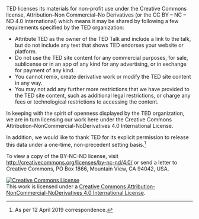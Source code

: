 TED licenses its materials for non-profit use under the Creative Commons license, Attribution–Non Commercial–No Derivatives (or the CC BY – NC – ND 4.0 International) which means it may be shared by following a few requirements specified by the TED organization:

* Attribute TED as the owner of the TED Talk and include a link to the talk, but do not include any text that shows TED endorses your website or platform.
* Do not use the TED site content for any commercial purposes, for sale, sublicense or in an app of any kind for any advertising, or in exchange for payment of any kind.
* You cannot remix, create derivative work or modify the TED site content in any way.
* You may not add any further more restrictions that we have provided to the TED site content, such as additional legal restrictions, or charge any fees or technological restrictions to accessing the content.

In keeping with the spirit of openness displayed by the TED organization, we are in turn licensing our work here under the Creative Commons Attribution-NonCommercial-NoDerivatives 4.0 International License. 

In addition, we would like to thank TED for its explicit permission to release this data under a one-time, non-precedent setting basis.[^1]

To view a copy of the BY-NC-ND license, visit http://creativecommons.org/licenses/by-nc-nd/4.0/ or send a letter to Creative Commons, PO Box 1866, Mountain View, CA 94042, USA.

<a rel="license" href="http://creativecommons.org/licenses/by-nc-nd/4.0/"><img alt="Creative Commons License" style="border-width:0" src="https://i.creativecommons.org/l/by-nc-nd/4.0/88x31.png" /></a><br />This work is licensed under a <a rel="license" href="http://creativecommons.org/licenses/by-nc-nd/4.0/">Creative Commons Attribution-NonCommercial-NoDerivatives 4.0 International License</a>.

[^1]: As per 12 April 2019 correspondence.
